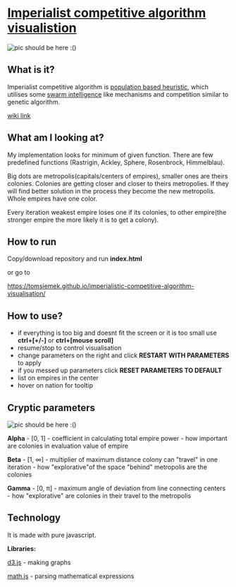 # [Imperialist competitive algorithm visualistion](https://tomsiemek.github.io/imperialistic-competitive-algorithm-visualisation/)

![pic should be here :()](https://raw.githubusercontent.com/tomsiemek/imperialistic-competitive-algorithm-visualisation/master/pics/everything.png)

## What is it?

Imperialist competitive algorithm is [population based heuristic](https://en.wikipedia.org/wiki/Evolutionary_computation), which utilises some [swarm intelligence](https://en.wikipedia.org/wiki/Swarm_intelligence) like mechanisms and competition similar to genetic algorithm. 

[wiki link](https://en.wikipedia.org/wiki/Imperialist_competitive_algorithm)

## What am I looking at?

My implementation looks for minimum of given function. There are few predefined functions (Rastrigin, Ackley, Sphere, Rosenbrock, Himmelblau).

Big dots are metropolis(capitals/centers of empires), smaller ones are theirs colonies. Colonies are getting closer and closer to theirs metropolies. If they will find better solution in the process they become the new metropolis. Whole empires have one color.

Every iteration weakest empire loses one if its colonies, to other empire(the stronger empire the more likely it is to get a colony).

## How to run
Copy/download repository and run **index.html** 

or go to

https://tomsiemek.github.io/imperialistic-competitive-algorithm-visualisation/

## How to use?
* if everything is too big and doesnt fit the screen or it is too small use **ctrl+[+/-]** or **ctrl+[mouse scroll]**
* resume/stop to control visualisation
* change parameters on the right and click **RESTART WITH PARAMETERS** to apply
* if you messed up parameters click **RESET PARAMETERS TO DEFAULT**
* list on empires in the center
* hover on nation for tooltip

## Cryptic parameters

![pic should be here :()](https://raw.githubusercontent.com/tomsiemek/imperialistic-competitive-algorithm-visualisation/master/pics/beta-gamma.png)

**Alpha** - [0, 1] - coefficient in calculating total empire power - how important are colonies in evaluation value of empire

**Beta** - [1, ∞] - multiplier of maximum distance colony can "travel" in one iteration - how "explorative"of the space "behind" metropolis are the colonies

**Gamma** - [0, π] - maximum angle of deviation from line connecting centers - how "explorative" are colonies in their travel to the metropolis

## Technology

It is made with pure javascript. 

**Libraries:**

[d3.js](https://d3js.org/) - making graphs

[math.js](https://mathjs.org/) - parsing mathematical expressions
